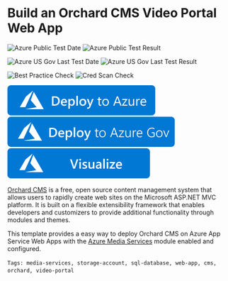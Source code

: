 # Build an Orchard CMS Video Portal Web App

![Azure Public Test Date](https://azurequickstartsservice.blob.core.windows.net/badges/orchard-cms-video-portal/PublicLastTestDate.svg)
![Azure Public Test Result](https://azurequickstartsservice.blob.core.windows.net/badges/orchard-cms-video-portal/PublicDeployment.svg)

![Azure US Gov Last Test Date](https://azurequickstartsservice.blob.core.windows.net/badges/orchard-cms-video-portal/FairfaxLastTestDate.svg)
![Azure US Gov Last Test Result](https://azurequickstartsservice.blob.core.windows.net/badges/orchard-cms-video-portal/FairfaxDeployment.svg)

![Best Practice Check](https://azurequickstartsservice.blob.core.windows.net/badges/orchard-cms-video-portal/BestPracticeResult.svg)
![Cred Scan Check](https://azurequickstartsservice.blob.core.windows.net/badges/orchard-cms-video-portal/CredScanResult.svg)

[![Deploy To Azure](https://raw.githubusercontent.com/Azure/azure-quickstart-templates/master/1-CONTRIBUTION-GUIDE/images/deploytoazure.svg?sanitize=true)](https://portal.azure.com/#create/Microsoft.Template/uri/https%3A%2F%2Fraw.githubusercontent.com%2FAzure%2Fazure-quickstart-templates%2Fmaster%2Forchard-cms-video-portal%2Fazuredeploy.json)
[![Deploy To Azure US Gov](https://raw.githubusercontent.com/Azure/azure-quickstart-templates/master/1-CONTRIBUTION-GUIDE/images/deploytoazuregov.svg?sanitize=true)](https://portal.azure.us/#create/Microsoft.Template/uri/https%3A%2F%2Fraw.githubusercontent.com%2FAzure%2Fazure-quickstart-templates%2Fmaster%2Forchard-cms-video-portal%2Fazuredeploy.json)
[![Visualize](https://raw.githubusercontent.com/Azure/azure-quickstart-templates/master/1-CONTRIBUTION-GUIDE/images/visualizebutton.svg?sanitize=true)](http://armviz.io/#/?load=https%3A%2F%2Fraw.githubusercontent.com%2FAzure%2Fazure-quickstart-templates%2Fmaster%2Forchard-cms-video-portal%2Fazuredeploy.json)
  

  

[Orchard CMS](http://www.orchardproject.net/) is a free, open source content management system that allows users to rapidly create web sites on the Microsoft ASP.NET MVC platform. It is built on a flexible extensibility framework that enables developers and customizers to provide additional functionality through modules and themes.

This template provides a easy way to deploy Orchard CMS on Azure App Service Web Apps with the [Azure Media Services](https://azure.microsoft.com/services/media-services/) module enabled and configured.

`Tags: media-services, storage-account, sql-database, web-app, cms, orchard, video-portal`


